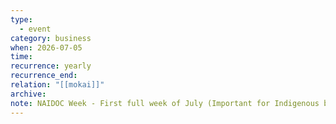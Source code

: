 ```yaml
---
type:
  - event
category: business
when: 2026-07-05
time:
recurrence: yearly
recurrence_end:
relation: "[[mokai]]"
archive:
note: NAIDOC Week - First full week of July (Important for Indigenous business visibility)
---
```

